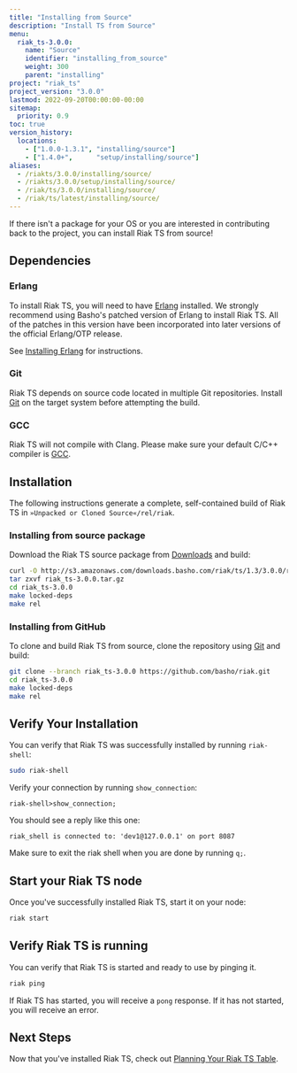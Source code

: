 ```yaml
---
title: "Installing from Source"
description: "Install TS from Source"
menu:
  riak_ts-3.0.0:
    name: "Source"
    identifier: "installing_from_source"
    weight: 300
    parent: "installing"
project: "riak_ts"
project_version: "3.0.0"
lastmod: 2022-09-20T00:00:00-00:00
sitemap:
  priority: 0.9
toc: true
version_history:
  locations:
    - ["1.0.0-1.3.1", "installing/source"]
    - ["1.4.0+",      "setup/installing/source"]
aliases:
  - /riakts/3.0.0/installing/source/
  - /riakts/3.0.0/setup/installing/source/
  - /riak/ts/3.0.0/installing/source/
  - /riak/ts/latest/installing/source/
---
```


[download]: {{<baseurl>}}riak/ts/3.0.0/downloads/
[Erlang]: http://www.erlang.org/
[GCC]: https://gcc.gnu.org/
[Git]: https://git-scm.com/
[install erlang]: {{<baseurl>}}riak/ts/3.0.0/setup/installing/source/erlang
[planning]: {{<baseurl>}}riak/ts/3.0.0/using/planning/
[Riak TS GitHub repository]: https://github.com/basho/riak/tree/riak_ts-3.0.0

If there isn't a package for your OS or you are interested in contributing back to the project, you can install Riak TS from source!

## Dependencies

### Erlang

To install Riak TS, you will need to have [Erlang] installed. We strongly recommend using Basho's patched version of Erlang to install Riak TS. All of the patches in this version have been incorporated into later versions of the official Erlang/OTP release.

See [Installing Erlang][install erlang] for instructions.

### Git

Riak TS depends on source code located in multiple Git repositories. Install [Git] on the target system before attempting the build.

### GCC

Riak TS will not compile with Clang. Please make sure your default C/C++
compiler is [GCC].

## Installation

The following instructions generate a complete, self-contained build of
Riak TS in `»Unpacked or Cloned Source«/rel/riak`.

### Installing from source package

Download the Riak TS source package from [Downloads][download] and build:

```bash
curl -O http://s3.amazonaws.com/downloads.basho.com/riak/ts/1.3/3.0.0/riak_ts-1.5.2.tar.gz
tar zxvf riak_ts-3.0.0.tar.gz
cd riak_ts-3.0.0
make locked-deps
make rel
```

### Installing from GitHub

To clone and build Riak TS from source, clone the repository using [Git] and build:

```bash
git clone --branch riak_ts-3.0.0 https://github.com/basho/riak.git
cd riak_ts-3.0.0
make locked-deps
make rel
```

## Verify Your Installation

You can verify that Riak TS was successfully installed by running `riak-shell`:

```bash
sudo riak-shell
```

Verify your connection by running `show_connection`:

```
riak-shell>show_connection;
```

You should see a reply like this one:

```
riak_shell is connected to: 'dev1@127.0.0.1' on port 8087
```

Make sure to exit the riak shell when you are done by running `q;`.

## Start your Riak TS node

Once you've successfully installed Riak TS, start it on your node:

```bash
riak start
```

## Verify Riak TS is running

You can verify that Riak TS is started and ready to use by pinging it.

```bash
riak ping
```

If Riak TS has started, you will receive a `pong` response. If it has not started, you will receive an error.

## Next Steps

Now that you've installed Riak TS, check out [Planning Your Riak TS Table][planning].

